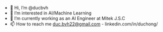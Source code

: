 - 👋 Hi, I’m @ducbvh
- 👀 I’m interested in AI/Machine Learning
- 🌱 I’m currently working as an AI Engineer at Mitek J.S.C
- 📫 How to reach me duc.bvh22@gmail.com - linkedin.com/in/duchong/

<!---
ducbvh/ducbvh is a ✨ special ✨ repository because its `README.md` (this file) appears on your GitHub profile.
You can click the Preview link to take a look at your changes.
--->
